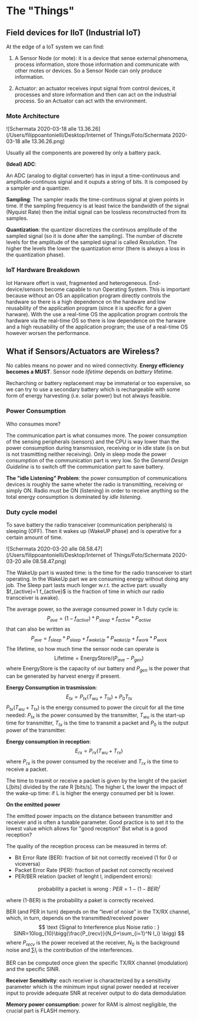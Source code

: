 # The "Things"

## Field devices for IIoT (Industrial IoT)

At the edge of a IoT system we can find:

1) A Sensor Node (or mote): it is a device that sense external phenomena, process information, store those information and communicate with other motes or devices. So a Sensor Node can only produce information.

2) Actuator: an actuator receives input signal from control devices, it processes and store information and then can act on the industrial process. So an Actuator can act with the environment.

### Mote Architecture

![Schermata 2020-03-18 alle 13.36.26](/Users/filippoantonielli/Desktop/Internet of Things/Foto/Schermata 2020-03-18 alle 13.36.26.png)

Usually all the components are powered by only a battery pack.

**(Ideal) ADC**:

An ADC (analog to digital converter) has in input a time-continuous and amplitude-continuos signal and it ouputs a string of bits. It is composed by a sampler and a quantizer.

**Sampling**: The sampler reads the time-continuos signal at given points in time. If the sampling frequency is at least twice the bandwidth of the signal (Nyquist Rate) then the initial signal can be lossless reconstructed from its samples.

**Quantization**: the quantizer discretizes the continuos amplitude of the sampled signal (so it is done after the sampling). The number of discrete levels for the amplitude of the sampled signal is called *Resolution*. The higher the levels the lower the quantization error (there is always a loss in the quantization phase).

### IoT Hardware Breakdown

Iot Harware offert is vast, fragmented and heterogeneous. End-device/sensors become capable to run Operating System. This is important because without an OS an application program directly controls the hardware so there is a high dependence on the hardware and low reusability of the application program (since it is specific for a given harware). With the use a real-time OS the application program controls the hardware via the real-time OS so there is low dependence on the harware and a high reusability of the application program; the use of a real-time OS however worsen the performance. 

## What if Sensors/Actuators are Wireless?

No cables means no power and no wired connectivity. **Energy efficiency becomes a MUST**. Sensor node *lifetime* depends on *battery* lifetime.

Recharching or battery replacement may be immaterial or too expensive, so we can try to use a secondary battery which is rechargeable with some form of energy harvesting (i.e. solar power) but not always feasible.

### Power Consumption

Who consumes more?

The communication part is what consumes more. The power consumption of the sensing peripherals (sensors) and the CPU is way lower than the power consumption during transmission, receiving or in idle state (is on but is not trasmitting neither receiving). Only in sleep mode the power consumption of the communication part is very low. So the *General Design Guideline* is to switch off the communication part to save battery.

**The "idle Listening" Problem**: the power consumption of communications devices is roughly the same wheter the radio is transmitting, receiving or simply ON. Radio must be ON (listening) in order to receive anything so the total energy consumption is dominated by *idle listening*.

### Duty cycle model

To save battery the radio transceiver (communication peripherals) is sleeping (OFF). Then it wakes up (WakeUP phase) and is operative for a certain amount of time.

![Schermata 2020-03-20 alle 08.58.47](/Users/filippoantonielli/Desktop/Internet of Things/Foto/Schermata 2020-03-20 alle 08.58.47.png)

The WakeUp part is wasted time: is the time for the radio transceiver to start operating. In the WakeUp part we are consuming energy without doing any job. The Sleep part lasts much longer w.r.t. the active part: usually $f_{active}=1 $%. ($f_{active}$ is the fraction of time in which our radio transceiver is awake).

The average power, so the average consumed power in 1 duty cycle is:
$$
P_{ave}=(1-f_{active})*P_{sleep}+f_{active}*P_{active}
$$
that can also be written as
$$
P_{ave}=f_{sleep}*P_{sleep}+f_{wakeUp}*P_{wakeUp}+f_{work}*P_{work}
$$
The lifetime, so how much time the sensor node can operate is
$$
\text {Lifetime}= \text{EnergyStore}/(P_{ave}-P_{gen}) 
$$
where EnergyStore is the capacity of our battery and $P_{gen}$ is the power that can be generated by harvest energy if present.

**Energy Consumption in trasmission**:
$$
E_{tx} = P_{tx}(T_{wu}+T_{tx})+P_0T_{tx}
$$
$P_{tx}(T_{wu}+T_{tx})$ is the energy consumed to power the circuit for all the time needed: $P_{tx}$ is the power consumed by the transmitter, $T_{wu}$ is the start-up time for transmitter, $T_{tx}$ is the time to transmit a packet and $P_0$ is the output power of the transmitter.

**Energy consumption in reception**:
$$
E_{rx} = P_{rx}(T_{wu}+T_{rx})
$$
where $P_{rx}$ is the power consumed by the receiver and $T_{rx}$ is the time to receive a packet.

The time to trasmit or receive a packet is given by the lenght of the packet  L[bits] divided by the rate R [bits/s]. The higher L the lower the impact of the wake-up time: if L is higher the energy consumed per bit is lower.

**On the emitted power**

The emitted power impacts on the distance between transmitter and receiver and is often a tunable parameter. Good practice is to set it to the lowest value which allows for "good reception" But what is a good reception?

The quality of the reception process can be measured in terms of:

- Bit Error Rate (BER): fraction of bit not correctly received (1 for 0 or viceversa)
- Packet Error Rate (PER): fraction of packet not correctly received
- PER/BER relation (packet of lenght l, indipendent errors):

$$
\text{probability a packet is wrong : } PER = 1-(1-BER)^l
$$

where (1-BER) is the probability a paket is correctly received.

BER (and PER in turn) depends on the “level of noise” in the TX/RX channel, which, in turn, depends on the transmitted/received power
$$
\text {Signal to Interference plus Noise ratio : } SINR=10log_{10}\bigg(\frac{P_{recv}}{N_0+\sum_{i=1}^N I_i} \bigg) 
$$
where $P_{recv}$ is the power received at the receiver, $N_0$ is the background noise and $\sum I_i$ is the contribution of the interferences.

BER can be computed once given the specific TX/RX channel (modulation) and the specific SINR.

**Receiver Sensitivity**: each receiver is characterized by a sensitivity parameter which is the minimum input signal power needed at receiver input to provide adequate SNR at receiver output to do data demodulation

**Memory power consumption**: power for RAM is almost negligible, the crucial part is FLASH memory.